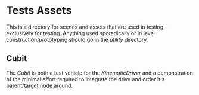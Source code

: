 # Tests Assets
This is a directory for scenes and assets that are used in testing - exclusively for testing. Anything used sporadically or in level construction/prototyping should go in the *utility* directory.

## Cubit
The *Cubit* is both a test vehicle for the *KinematicDriver* and a demonstration of the minimal effort required to integrate the drive and order it's parent/target node around. 


